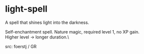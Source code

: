 # light-spell

A spell that shines light into the darkness.

Self-enchantment spell. Nature magic, required level 1, no XP gain.\
Higher level -> longer duration.\

src: foerstj / GR
